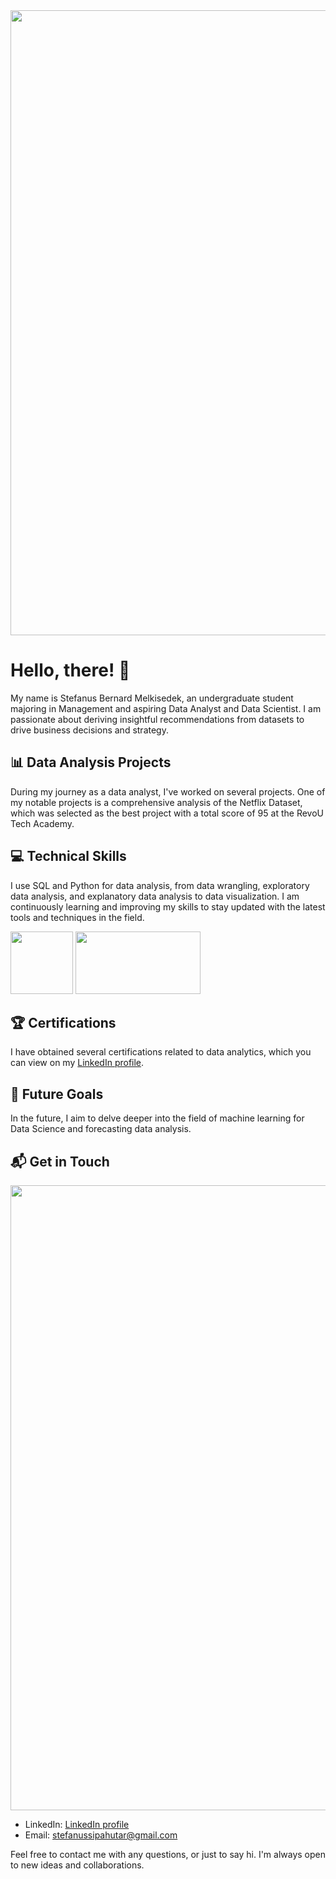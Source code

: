 <div align="center">
  <img src="https://github.com/Anmol-Baranwal/Cool-GIFs-For-GitHub/assets/74038190/5f6597b4-ff7c-4415-9272-d95759df842f" width="1000">
</div>

# Hello, there! 👋

My name is Stefanus Bernard Melkisedek, an undergraduate student majoring in Management and aspiring Data Analyst and Data Scientist. I am passionate about deriving insightful recommendations from datasets to drive business decisions and strategy.

## 📊 Data Analysis Projects

During my journey as a data analyst, I've worked on several projects. One of my notable projects is a comprehensive analysis of the Netflix Dataset, which was selected as the best project with a total score of 95 at the RevoU Tech Academy.

## 💻 Technical Skills

I use SQL and Python for data analysis, from data wrangling, exploratory data analysis, and explanatory data analysis to data visualization. I am continuously learning and improving my skills to stay updated with the latest tools and techniques in the field.

<img src="https://user-images.githubusercontent.com/74038190/212257472-08e52665-c503-4bd9-aa20-f5a4dae769b5.gif" width="100">  <img src="https://media.giphy.com/media/vISmwpBJUNYzukTnVx/giphy.gif" width="200" height="100">

## 🏆 Certifications

I have obtained several certifications related to data analytics, which you can view on my [LinkedIn profile](https://www.linkedin.com/in/stefanus-bernard-melkisedek/).

## 🚀 Future Goals

In the future, I aim to delve deeper into the field of machine learning for Data Science and forecasting data analysis.

## 📬 Get in Touch

<div align="center">
  <img src="https://github.com/Anmol-Baranwal/Cool-GIFs-For-GitHub/assets/74038190/0c7eb6ed-663b-4ce4-bfbd-18239a38ba1b" width="1000">
</div>

- LinkedIn: [LinkedIn profile](https://www.linkedin.com/in/stefanus-bernard-melkisedek/)
- Email: stefanussipahutar@gmail.com

Feel free to contact me with any questions, or just to say hi. I'm always open to new ideas and collaborations.
